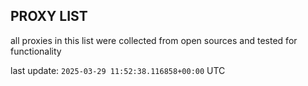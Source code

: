 ## PROXY LIST

all proxies in this list were collected from open sources and tested for functionality

last update: `2025-03-29 11:52:38.116858+00:00` UTC